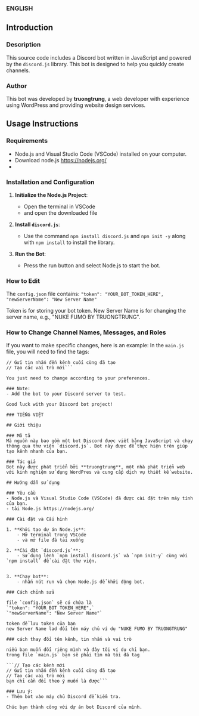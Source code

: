 ### ENGLISH

## Introduction

### Description
This source code includes a Discord bot written in JavaScript and powered by the `discord.js` library. This bot is designed to help you quickly create channels.

### Author
This bot was developed by **truongtrung**, a web developer with experience using WordPress and providing website design services.

## Usage Instructions

### Requirements
- Node.js and Visual Studio Code (VSCode) installed on your computer.
- Download node.js https://nodejs.org/
- 
### Installation and Configuration

1. **Initialize the Node.js Project**:
    - Open the terminal in VSCode
    - and open the downloaded file

2. **Install `discord.js`**:
    - Use the command `npm install discord.js` and `npm init -y` along with `npm install` to install the library.

3. **Run the Bot**:
    - Press the run button and select Node.js to start the bot.

### How to Edit

The `config.json` file contains:
`"token": "YOUR_BOT_TOKEN_HERE",`
`"newServerName": "New Server Name"`

Token is for storing your bot token.
New Server Name is for changing the server name, e.g., "NUKE FUMO BY TRUONGTRUNG".

### How to Change Channel Names, Messages, and Roles

If you want to make specific changes, here is an example:
In the `main.js` file, you will need to find the tags:

```// Tạo các kênh mới
// Gửi tin nhắn đến kênh cuối cùng đã tạo
// Tạo các vai trò mới```

You just need to change according to your preferences.

### Note:
- Add the bot to your Discord server to test.

Good luck with your Discord bot project!

### TIẾNG VIỆT

## Giới thiệu

### Mô tả
Mã nguồn này bao gồm một bot Discord được viết bằng JavaScript và chạy thông qua thư viện `discord.js`. Bot này được để thực hiện trên giúp tạo kênh nhanh của bạn.

### Tác giả
Bot này được phát triển bởi **truongtrung**, một nhà phát triển web với kinh nghiệm sử dụng WordPres và cung cấp dịch vụ thiết kế website.

## Hướng dẫn sử dụng

### Yêu cầu
- Node.js và Visual Studio Code (VSCode) đã được cài đặt trên máy tính của bạn.
- tải Node.js https://nodejs.org/

### Cài đặt và Cấu hình

1. **Khởi tạo dự án Node.js**:
    - Mở terminal trong VSCode
    - và mở file đã tải xuống
      
2. **Cài đặt `discord.js`**:
    - Sử dụng lệnh `npm install discord.js` và `npm init-y` cùng với `npm install` để cài đặt thư viện.
   

3. **Chạy bot**:
    - nhấn nút run và chọn Node.js để khởi động bot.
  
### Cách chỉnh sửa

file `config.json` sẽ có chứa là
`"token": "YOUR_BOT_TOKEN_HERE",`
`"newServerName": "New Server Name"`

token để lưu token của bạn
new Server Name lad đổi tên máy chủ ví dụ "NUKE FUMO BY TRUONGTRUNG"

### cách thay đổi tên kênh, tin nhắn và vai trò

niếu bạn muốn đổi riêng mình và đây tôi ví dụ chỉ bạn.
trong file `main.js` bạn sẽ phải tìm mà tôi đã tag

```// Tạo các kênh mới
// Gửi tin nhắn đến kênh cuối cùng đã tạo
// Tạo các vai trò mới
bạn chỉ cần đổi theo ý muốn là được```

### Lưu ý:
- Thêm bot vào máy chủ Discord để kiểm tra.

Chúc bạn thành công với dự án bot Discord của mình.
